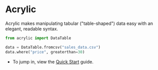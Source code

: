 # Acrylic

Acrylic makes manipulating tabular ("table-shaped") data easy with an elegant,
readable syntax.

```python
from acrylic import DataTable

data = DataTable.fromcsv("sales_data.csv")
data.where("price", greaterthan=30)

```

- To jump in, view the [Quick Start](https://github.com/emlazzarin/acrylic/blob/master/docs/QUICKSTART.rst) guide.
